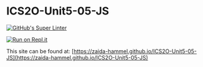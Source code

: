 # ICS2O-Unit5-05-JS

[![GitHub's Super Linter](https://github.com/zaida-hammel/ICS2O-Unit5-05-JS/workflows/GitHub's%20Super%20Linter/badge.svg)](https://github.com/zaida-hammel/ICS2O-Unit5-05-JS/actions)

[![Run on Repl.it](https://repl.it/badge/github/zaida-hammel/ICS2O-Unit5-05-JS)](https://repl.it/github/zaida-hammel/ICS2O-Unit5-05-JS)

This site can be found at: [https://zaida-hammel.github.io/ICS2O-Unit5-05-JS](https://zaida-hammel.github.io/ICS2O-Unit5-05-JS)
